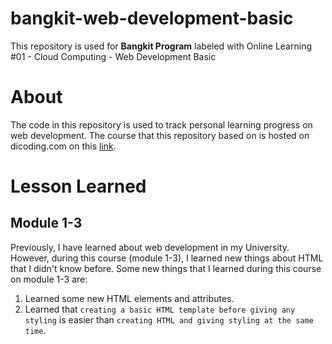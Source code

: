 # bangkit-web-development-basic
This repository is used for **Bangkit Program** labeled with Online Learning #01 - Cloud Computing - Web Development Basic

# About
The code in this repository is used to track personal learning progress on web development. The course that this repository based on is hosted on dicoding.com on this [link](https://www.dicoding.com/academies/123). 

# Lesson Learned

## Module 1-3
Previously, I have learned about web development in my University. However, during this course (module 1-3), I learned new things about HTML that I didn't know before. Some new things that I learned during this course on module 1-3 are:

1. Learned some new HTML elements and attributes.
2. Learned that `creating a basic HTML template before giving any styling` is easier than `creating HTML and giving styling at the same time`.